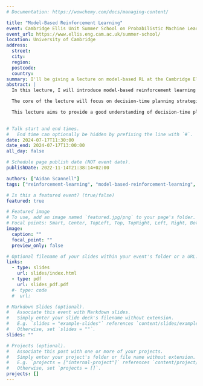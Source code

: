 ```yaml
---
# Documentation: https://wowchemy.com/docs/managing-content/

title: "Model-Based Reinforcement Learning"
event: Cambridge Ellis Unit Summer School on Probabilistic Machine Learning 2024
event_url: https://www.ellis.eng.cam.ac.uk/summer-school/
location: University of Cambridge 
address:
  street:
  city:
  region:
  postcode:
  country:
summary: I'll be giving a lecture on model-based RL at the Cambridge Ellis Unit Summer School on Probabilistic Machine Learning 2024.
abstract: |
  In this lecture, I will introduce model-based reinforcement learning (RL). I will begin by laying the foundations of model-free RL and then define what constitutes a "model" in the context of model-based RL. We will then examine the different ways we can use these "models", specifically comparing background planning and decision-time planning.

  The core of the lecture will focus on decision-time planning strategies within continuous action spaces. I will provide insights into the sources of uncertainty inherent in model-based RL and discuss methods for making decisions under this uncertainty.

  This lecture aims to provide a good understanding of decision-time planning in model-based RL and offer insights into the rationale and strategies for making decisions under uncertainty.
 

# Talk start and end times.
#   End time can optionally be hidden by prefixing the line with `#`.
date: 2024-07-17T11:30:00
date_end: 2024-07-17T13:00:00
all_day: false

# Schedule page publish date (NOT event date).
publishDate: 2022-11-14T21:38:14+02:00

authors: ["Aidan Scannell"]
tags: ["reinforcement-learning", "model-based-reinforcement-learning", "machine-learning"]

# Is this a featured event? (true/false)
featured: true

# Featured image
# To use, add an image named `featured.jpg/png` to your page's folder. 
# Focal points: Smart, Center, TopLeft, Top, TopRight, Left, Right, BottomLeft, Bottom, BottomRight.
image:
  caption: ""
  focal_point: ""
  preview_only: false

# Optional filename of your slides within your event's folder or a URL.
links:
  - type: slides
    url: slides/index.html
  - type: pdf
    url: slides_pdf.pdf
  #- type: code
  #  url: 

# Markdown Slides (optional).
#   Associate this event with Markdown slides.
#   Simply enter your slide deck's filename without extension.
#   E.g. `slides = "example-slides"` references `content/slides/example-slides.md`.
#   Otherwise, set `slides = ""`.
slides: ""

# Projects (optional).
#   Associate this post with one or more of your projects.
#   Simply enter your project's folder or file name without extension.
#   E.g. `projects = ["internal-project"]` references `content/project/deep-learning/index.md`.
#   Otherwise, set `projects = []`.
projects: []
---
```

